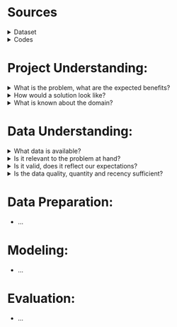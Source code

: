 # Sources
<details><summary>Dataset</summary>

* <a href="https://www.kaggle.com/datasets/sayansh001/global-transshipment-behaviour">Kaggle Data Source</a>
* <a href="https://github.com/neuhart/Doing_DataScience_SS22/blob/draft_goals/README.md">README</a>
* <a href="https://github.com/neuhart/Doing_DataScience_SS22/blob/main/data_description.md">Specified Data Description</a>
* <a href="https://github.com/neuhart/Doing_DataScience_SS22/tree/main/data">Modified and Original Dataset</a>




</p>
</details>

<details><summary>Codes</summary>
  
* <a href="https://github.com/neuhart/Doing_DataScience_SS22/blob/main/maps.ipynb">Global Map</a>
* <a href="https://github.com/neuhart/Doing_DataScience_SS22/blob/main/transformation.ipynb">Data Transformation</a>
* <a href="https://github.com/neuhart/Doing_DataScience_SS22/blob/Clustering/Clustering_p.ipynb">Dimensional Reduction</a>


</p>
</details>






# Project Understanding:

<details><summary> What is the problem, what are the expected benefits? </summary>

* Transhipment, i.e. ship to ship transactions involving goods, personnel etc., is a global phenomenon that often takes places in international waters 

* Good faith actors have no incentive to report their activities and often do not have GOs and NGOs they could report to

* This enables bad actors to hide activities like human rights abuses, tax evasion and supply chain obfuscation
  
</p>
</details>

<details><summary> How would a solution look like? </summary>

* To gain and present an understanding of the underlying mechanisms of transshipment behavior

* To identify patterns in transshipping behavior that enable stakeholders to target only the relevant sub-samples for further analysis and action

</details>

<details><summary> What is known about the domain? </summary>

* The original research paper that created the dataset, the kaggle description and further research by our own team (readme and data description)

  - Identifying Global Patterns of Transshipment Behavior <a href="https://www.frontiersin.org/articles/10.3389/fmars.2018.00240/full#:~:text=Transshipment%20behaviors%20were%20identified%20using,single%2Dvessel%20loitering%E2%80%9D%20events">Miller et al. (2018)</a> 

  - <a href="https://www.kaggle.com/datasets/sayansh001/global-transshipment-behaviour">Data Source</a>

  - <a href="https://github.com/neuhart/Doing_DataScience_SS22/blob/draft_goals/README.md">README</a>

  - <a href="https://github.com/neuhart/Doing_DataScience_SS22/blob/draft_goals/data_description.md">Data description</a>
  
</details>

# Data Understanding:

<details><summary> What data is available? </summary>

* A dataset featuring pre-identified encounter events between larger vessels( > 300 GT) related to the fishing industry

* A similar dataset featuring loitering events of a single larger vessel related to the fishing industry, but no other vessels with active AIS systems nearby

* A list of transshipment capable vessels and a list of their respective features(flag etc...) 
  
 </details>

<details><summary> Is it relevant to the problem at hand? </summary>

* Highly: We have the geographic distribution, time intervals, timestamps of events and additional features at the transshipment vessel level 
  
   </details>

<details><summary> Is it valid, does it reflect our expectations? </summary>

* The dataset complies with its description, including metadata, the original research is published and peer reviewed and also external sources
  
   </details>

<details><summary> Is the data quality, quantity and recency sufficient? </summary>

* There are some slight issues with data quality that can be easily alleviated via standard methods

* Data quantity is well beyond the need of most standard approaches

* Recency will require some further investigation during evaluation

  - While the data is from within the last decade, there could be some shifts in behavior during the 5 years included in the datasets

  - We do however include time related data in our models to counter this issue early on
  
   </details>

# Data Preparation:

* ...

# Modeling:

* ...

# Evaluation:

* ...
